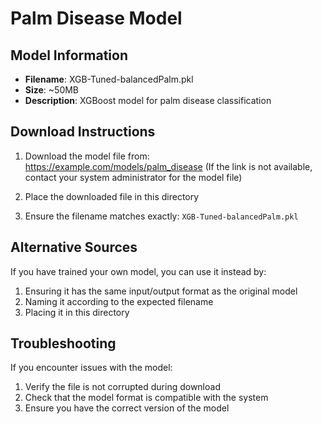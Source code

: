 # Palm Disease Model

## Model Information
- **Filename**: XGB-Tuned-balancedPalm.pkl
- **Size**: ~50MB
- **Description**: XGBoost model for palm disease classification

## Download Instructions

1. Download the model file from: https://example.com/models/palm_disease
   (If the link is not available, contact your system administrator for the model file)

2. Place the downloaded file in this directory

3. Ensure the filename matches exactly: `XGB-Tuned-balancedPalm.pkl`

## Alternative Sources

If you have trained your own model, you can use it instead by:

1. Ensuring it has the same input/output format as the original model
2. Naming it according to the expected filename
3. Placing it in this directory

## Troubleshooting

If you encounter issues with the model:

1. Verify the file is not corrupted during download
2. Check that the model format is compatible with the system
3. Ensure you have the correct version of the model
